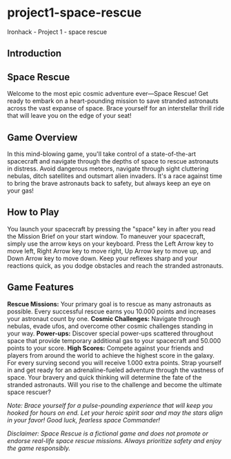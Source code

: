 # project1-space-rescue
Ironhack - Project 1 - space rescue

## Introduction

## Space Rescue
Welcome to the most epic cosmic adventure ever—Space Rescue! Get ready to embark on a heart-pounding mission to save stranded astronauts across the vast expanse of space. Brace yourself for an interstellar thrill ride that will leave you on the edge of your seat!

## Game Overview
In this mind-blowing game, you'll take control of a state-of-the-art spacecraft and navigate through the depths of space to rescue astronauts in distress. Avoid dangerous meteors, navigate through sight cluttering nebulas, ditch satellites and outsmart alien invaders. It's a race against time to bring the brave astronauts back to safety, but always keep an eye on your gas!

## How to Play
You launch your spacecraft by pressing the "space" key in after you read the Mission Brief on your start window.
To maneuver your spacecraft, simply use the arrow keys on your keyboard. Press the Left Arrow key to move left, Right Arrow key to move right, Up Arrow key to move up, and Down Arrow key to move down. Keep your reflexes sharp and your reactions quick, as you dodge obstacles and reach the stranded astronauts.

## Game Features
**Rescue Missions:** Your primary goal is to rescue as many astronauts as possible. Every successful rescue earns you 10.000 points and increases your astronaut count by one.
**Cosmic Challenges:** Navigate through nebulas, evade ufos, and overcome other cosmic challenges standing in your way.
**Power-ups:** Discover special power-ups scattered throughout space that provide temporary additional gas to your spacecraft and 50.000 points to your score.
**High Scores:** Compete against your friends and players from around the world to achieve the highest score in the galaxy. For every surving second you will receive 1.000 extra points.
Strap yourself in and get ready for an adrenaline-fueled adventure through the vastness of space. Your bravery and quick thinking will determine the fate of the stranded astronauts. Will you rise to the challenge and become the ultimate space rescuer?

*Note: Brace yourself for a pulse-pounding experience that will keep you hooked for hours on end. Let your heroic spirit soar and may the stars align in your favor! Good luck, fearless space Commander!*

*Disclaimer: Space Rescue is a fictional game and does not promote or endorse real-life space rescue missions. Always prioritize safety and enjoy the game responsibly.*


